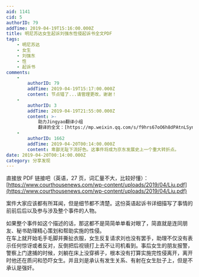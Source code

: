 ```yaml
---
aid: 1141
cid: 5
authorID: 79
addTime: 2019-04-19T15:16:00.000Z
title: 明尼苏达女生起诉刘强东性侵起诉书全文PDF
tags:
    - 明尼苏达
    - 女生
    - 刘强东
    - 性
    - 起诉书
comments:
    -
        authorID: 79
        addTime: 2019-04-19T15:17:00.000Z
        content: 节点错了...请管理更改，谢谢！
    -
        authorID: 3
        addTime: 2019-04-19T21:55:00.000Z
        content: >-
            助力Jingyao翻译小组
            翻译的全文：[https://mp.weixin.qq.com/s/f9hrs67oO6h8dPAtnLSynw](https://mp.weixin.qq.com/s/f9hrs67oO6h8dPAtnLSynw)
    -
        authorID: 1662
        addTime: 2019-04-20T00:14:00.000Z
        content: 卑鄙无耻下流好色。这事件将成为京东发展史上一个重大转折点。
date: 2019-04-20T00:14:00.000Z
category: 分享发现
---
```


直接放 PDF 链接吧（英语，27 页，词汇量不大，比较好懂）： [https://www.courthousenews.com/wp-content/uploads/2019/04/Liu.pdf](https://www.courthousenews.com/wp-content/uploads/2019/04/Liu.pdf)

案件大家应该都有所耳闻，但是细节都不清楚。这份英语起诉书详细描写了事情的前前后后以及参与涉及整个事件的人物。

如果整个事件如这个描述的话，那这都不是简简单单看对眼了，简直就是连同朋友、秘书助理精心策划和帮助实施的性侵。  
在车上就开始毛手毛脚并撕扯衣服，女生反复请求刘也没有罢手，助理不仅没有表示任何惊讶或者反对，反倒把后视镜打上去不让司机看到。事后女生的朋友报警，警察上门逮捕的时候，刘躺在床上没穿裤子，根本没有打算实施完性侵离开，离开时他还在质问和恐吓女生。并且刘是承认有发生关系、有射在女生肚子上，但是不承认是强奸。

